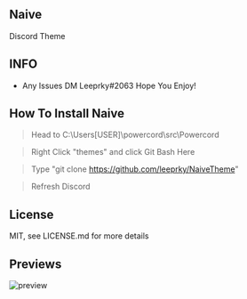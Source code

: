 ## Naive
Discord Theme

## INFO


- Any Issues DM Leeprky#2063
  Hope You Enjoy!

## How To Install Naive

> Head to C:\Users\[USER]\powercord\src\Powercord

> Right Click "themes" and click Git Bash Here

> Type "git clone https://github.com/leeprky/NaiveTheme"

> Refresh Discord

## License

MIT, see LICENSE.md for more details

## Previews

![preview](./previews/naive1.jpg)
